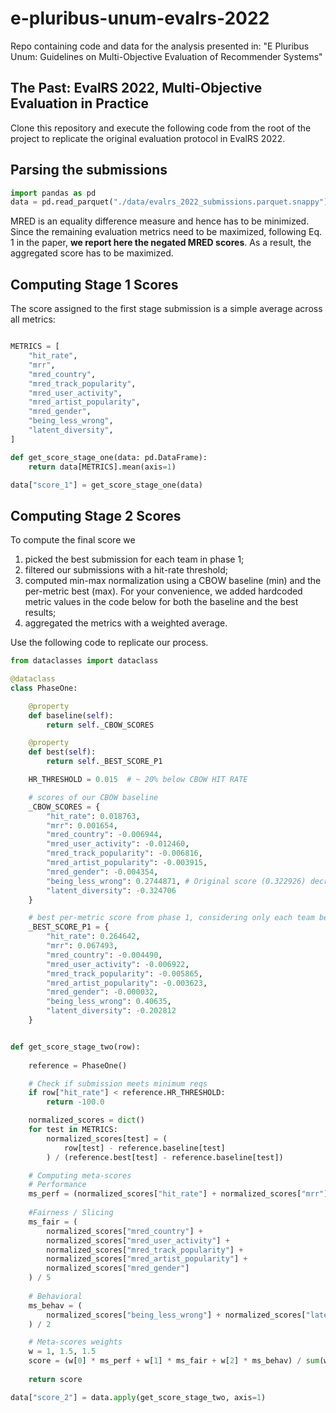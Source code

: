# e-pluribus-unum-evalrs-2022
Repo containing code and data for the analysis presented in: "E Pluribus Unum: Guidelines on Multi-Objective Evaluation of Recommender Systems"

## The Past: EvalRS 2022, Multi-Objective Evaluation in Practice

Clone this repository and execute the following code from the root of the project to replicate the original evaluation protocol in EvalRS 2022.

## Parsing the submissions

```python
import pandas as pd
data = pd.read_parquet("./data/evalrs_2022_submissions.parquet.snappy")
```

MRED is an equality difference measure and hence has to be minimized.
Since the remaining evaluation metrics need to be maximized, following Eq. 1 in the paper, **we report here the negated MRED scores**.
As a result, the aggregated score has to be maximized.

## Computing Stage 1 Scores

The score assigned to the first stage submission is a simple average across all metrics:

```python

METRICS = [
    "hit_rate",
    "mrr",
    "mred_country",
    "mred_track_popularity",
    "mred_user_activity",
    "mred_artist_popularity",
    "mred_gender",
    "being_less_wrong",
    "latent_diversity",
]

def get_score_stage_one(data: pd.DataFrame):
    return data[METRICS].mean(axis=1)

data["score_1"] = get_score_stage_one(data)
```

## Computing Stage 2 Scores

To compute the final score we 

1. picked the best submission for each team in phase 1;
2. filtered our submissions with a hit-rate threshold;
3. computed min-max normalization using a CBOW baseline (min) and the per-metric best (max). For your convenience, we added hardcoded metric values in the code below for both the baseline and the best results;
4. aggregated the metrics with a weighted average. 

Use the following code to replicate our process.

```python
from dataclasses import dataclass

@dataclass
class PhaseOne:

    @property
    def baseline(self):
        return self._CBOW_SCORES

    @property
    def best(self):
        return self._BEST_SCORE_P1

    HR_THRESHOLD = 0.015  # ~ 20% below CBOW HIT RATE

    # scores of our CBOW baseline 
    _CBOW_SCORES = {
        "hit_rate": 0.018763,
        "mrr": 0.001654,
        "mred_country": -0.006944,
        "mred_user_activity": -0.012460,
        "mred_track_popularity": -0.006816,
        "mred_artist_popularity": -0.003915,
        "mred_gender": -0.004354,
        "being_less_wrong": 0.2744871, # Original score (0.322926) decreased by 15%
        "latent_diversity": -0.324706
    }

    # best per-metric score from phase 1, considering only each team best submission
    _BEST_SCORE_P1 = {
        "hit_rate": 0.264642,
        "mrr": 0.067493,
        "mred_country": -0.004490,
        "mred_user_activity": -0.006922,
        "mred_track_popularity": -0.005865,
        "mred_artist_popularity": -0.003623,
        "mred_gender": -0.000032,
        "being_less_wrong": 0.40635,
        "latent_diversity": -0.202812
    }


def get_score_stage_two(row):  
  
    reference = PhaseOne()

    # Check if submission meets minimum reqs
    if row["hit_rate"] < reference.HR_THRESHOLD:
        return -100.0

    normalized_scores = dict()
    for test in METRICS:
        normalized_scores[test] = (
            row[test] - reference.baseline[test]
        ) / (reference.best[test] - reference.baseline[test])

    # Computing meta-scores
    # Performance
    ms_perf = (normalized_scores["hit_rate"] + normalized_scores["mrr"]) / 2
    
    #Fairness / Slicing
    ms_fair = (
        normalized_scores["mred_country"] +
        normalized_scores["mred_user_activity"] +
        normalized_scores["mred_track_popularity"] +
        normalized_scores["mred_artist_popularity"] +
        normalized_scores["mred_gender"]
    ) / 5
    
    # Behavioral
    ms_behav = (
        normalized_scores["being_less_wrong"] + normalized_scores["latent_diversity"]
    ) / 2

    # Meta-scores weights
    w = 1, 1.5, 1.5
    score = (w[0] * ms_perf + w[1] * ms_fair + w[2] * ms_behav) / sum(w)
    
    return score

data["score_2"] = data.apply(get_score_stage_two, axis=1)
```

